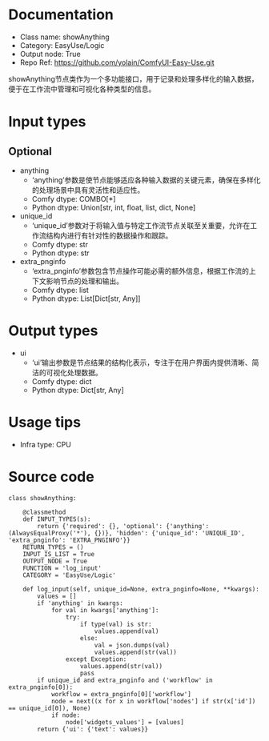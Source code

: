 # Documentation
- Class name: showAnything
- Category: EasyUse/Logic
- Output node: True
- Repo Ref: https://github.com/yolain/ComfyUI-Easy-Use.git

showAnything节点类作为一个多功能接口，用于记录和处理多样化的输入数据，便于在工作流中管理和可视化各种类型的信息。

# Input types
## Optional
- anything
    - ‘anything’参数是使节点能够适应各种输入数据的关键元素，确保在多样化的处理场景中具有灵活性和适应性。
    - Comfy dtype: COMBO[*]
    - Python dtype: Union[str, int, float, list, dict, None]
- unique_id
    - ‘unique_id’参数对于将输入值与特定工作流节点关联至关重要，允许在工作流结构内进行有针对性的数据操作和跟踪。
    - Comfy dtype: str
    - Python dtype: str
- extra_pnginfo
    - ‘extra_pnginfo’参数包含节点操作可能必需的额外信息，根据工作流的上下文影响节点的处理和输出。
    - Comfy dtype: list
    - Python dtype: List[Dict[str, Any]]

# Output types
- ui
    - ‘ui’输出参数是节点结果的结构化表示，专注于在用户界面内提供清晰、简洁的可视化处理数据。
    - Comfy dtype: dict
    - Python dtype: Dict[str, Any]

# Usage tips
- Infra type: CPU

# Source code
```
class showAnything:

    @classmethod
    def INPUT_TYPES(s):
        return {'required': {}, 'optional': {'anything': (AlwaysEqualProxy('*'), {})}, 'hidden': {'unique_id': 'UNIQUE_ID', 'extra_pnginfo': 'EXTRA_PNGINFO'}}
    RETURN_TYPES = ()
    INPUT_IS_LIST = True
    OUTPUT_NODE = True
    FUNCTION = 'log_input'
    CATEGORY = 'EasyUse/Logic'

    def log_input(self, unique_id=None, extra_pnginfo=None, **kwargs):
        values = []
        if 'anything' in kwargs:
            for val in kwargs['anything']:
                try:
                    if type(val) is str:
                        values.append(val)
                    else:
                        val = json.dumps(val)
                        values.append(str(val))
                except Exception:
                    values.append(str(val))
                    pass
        if unique_id and extra_pnginfo and ('workflow' in extra_pnginfo[0]):
            workflow = extra_pnginfo[0]['workflow']
            node = next((x for x in workflow['nodes'] if str(x['id']) == unique_id[0]), None)
            if node:
                node['widgets_values'] = [values]
        return {'ui': {'text': values}}
```